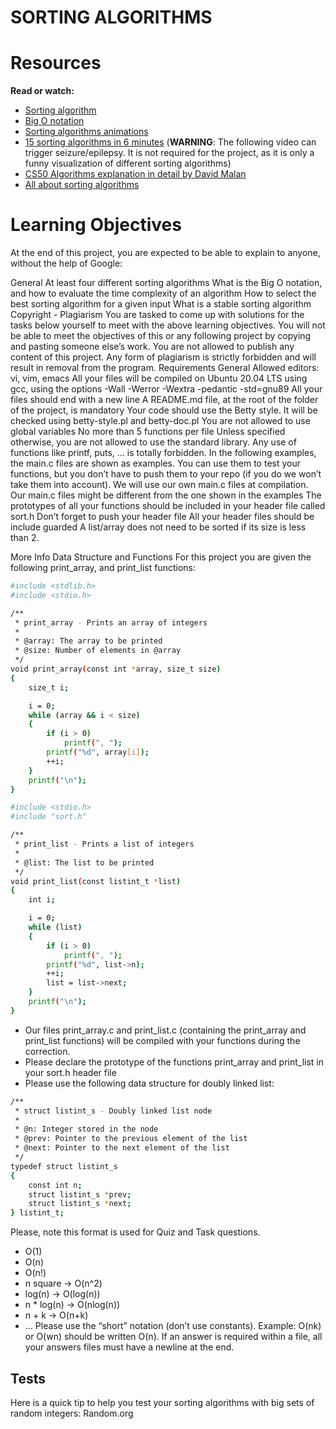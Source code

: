 # SORTING ALGORITHMS

# Resources
**Read or watch:**

* [Sorting algorithm](https://intranet.alxswe.com/rltoken/-j5MKLBlzZAC2RfJ5DTBIg)
* [Big O notation](https://intranet.alxswe.com/rltoken/WRvrE2BaNVQFssHiUATTrw)
* [Sorting algorithms animations](https://intranet.alxswe.com/rltoken/ol0P7NbYVb5R31iOv4Q40A)
* [15 sorting algorithms in 6 minutes](https://intranet.alxswe.com/rltoken/_I0aEvhfJ66Xyob6dd9Utw) (**WARNING**: The following video can trigger seizure/epilepsy. It is not required for the project, as it is only a funny visualization of different sorting algorithms)
* [CS50 Algorithms explanation in detail by David Malan](https://intranet.alxswe.com/rltoken/Ea93HeEYuNkOL7sGb6zzGg)
* [All about sorting algorithms](https://intranet.alxswe.com/rltoken/21X_eaj5RGcLIL9mZv2sqw)
# Learning Objectives
At the end of this project, you are expected to be able to explain to anyone, without the help of Google:

General
At least four different sorting algorithms
What is the Big O notation, and how to evaluate the time complexity of an algorithm
How to select the best sorting algorithm for a given input
What is a stable sorting algorithm
Copyright - Plagiarism
You are tasked to come up with solutions for the tasks below yourself to meet with the above learning objectives.
You will not be able to meet the objectives of this or any following project by copying and pasting someone else’s work.
You are not allowed to publish any content of this project.
Any form of plagiarism is strictly forbidden and will result in removal from the program.
Requirements
General
Allowed editors: vi, vim, emacs
All your files will be compiled on Ubuntu 20.04 LTS using gcc, using the options -Wall -Werror -Wextra -pedantic -std=gnu89
All your files should end with a new line
A README.md file, at the root of the folder of the project, is mandatory
Your code should use the Betty style. It will be checked using betty-style.pl and betty-doc.pl
You are not allowed to use global variables
No more than 5 functions per file
Unless specified otherwise, you are not allowed to use the standard library. Any use of functions like printf, puts, … is totally forbidden.
In the following examples, the main.c files are shown as examples. You can use them to test your functions, but you don’t have to push them to your repo (if you do we won’t take them into account). We will use our own main.c files at compilation. Our main.c files might be different from the one shown in the examples
The prototypes of all your functions should be included in your header file called sort.h
Don’t forget to push your header file
All your header files should be include guarded
A list/array does not need to be sorted if its size is less than 2.

More Info
Data Structure and Functions
For this project you are given the following print_array, and print_list functions:
```sh
#include <stdlib.h>
#include <stdio.h>

/**
 * print_array - Prints an array of integers
 *
 * @array: The array to be printed
 * @size: Number of elements in @array
 */
void print_array(const int *array, size_t size)
{
    size_t i;

    i = 0;
    while (array && i < size)
    {
        if (i > 0)
            printf(", ");
        printf("%d", array[i]);
        ++i;
    }
    printf("\n");
}
```
```sh
#include <stdio.h>
#include "sort.h"

/**
 * print_list - Prints a list of integers
 *
 * @list: The list to be printed
 */
void print_list(const listint_t *list)
{
    int i;

    i = 0;
    while (list)
    {
        if (i > 0)
            printf(", ");
        printf("%d", list->n);
        ++i;
        list = list->next;
    }
    printf("\n");
}
```
* Our files print_array.c and print_list.c (containing the print_array and print_list functions) will be compiled with your functions during the correction.
* Please declare the prototype of the functions print_array and print_list in your sort.h header file
* Please use the following data structure for doubly linked list:
```sh
/**
 * struct listint_s - Doubly linked list node
 *
 * @n: Integer stored in the node
 * @prev: Pointer to the previous element of the list
 * @next: Pointer to the next element of the list
 */
typedef struct listint_s
{
    const int n;
    struct listint_s *prev;
    struct listint_s *next;
} listint_t;
```
Please, note this format is used for Quiz and Task questions.

* O(1)
* O(n)
* O(n!)
* n square -> O(n^2)
* log(n) -> O(log(n))
* n * log(n) -> O(nlog(n))
* n + k -> O(n+k)
* …
Please use the “short” notation (don’t use constants). Example: O(nk) or O(wn) should be written O(n). If an answer is required within a file, all your answers files must have a newline at the end.

## Tests
Here is a quick tip to help you test your sorting algorithms with big sets of random integers: Random.org
